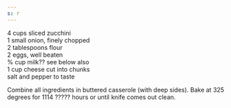 ```yaml
---
s: r
---
```


4 cups sliced zucchini  
1 small onion, finely chopped  
2 tablespoons flour  
2 eggs, well beaten  
% cup milk?? see below also  
1 cup cheese cut into chunks  
salt and pepper to taste  

Combine all ingredients in buttered casserole (with deep sides). Bake at 325 degrees for 1114 ?????
hours or until knife comes out clean.